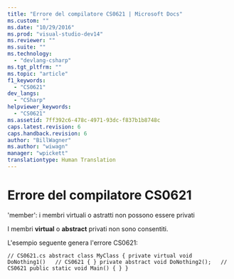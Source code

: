 ```yaml
---
title: "Errore del compilatore CS0621 | Microsoft Docs"
ms.custom: ""
ms.date: "10/29/2016"
ms.prod: "visual-studio-dev14"
ms.reviewer: ""
ms.suite: ""
ms.technology: 
  - "devlang-csharp"
ms.tgt_pltfrm: ""
ms.topic: "article"
f1_keywords: 
  - "CS0621"
dev_langs: 
  - "CSharp"
helpviewer_keywords: 
  - "CS0621"
ms.assetid: 7ff392c6-478c-4971-93dc-f837b1b8748c
caps.latest.revision: 6
caps.handback.revision: 6
author: "BillWagner"
ms.author: "wiwagn"
manager: "wpickett"
translationtype: Human Translation
---
```

# Errore del compilatore CS0621
'member': i membri virtuali o astratti non possono essere privati  
  
 I membri  **virtual** o **abstract** privati non sono consentiti.  
  
 L'esempio seguente genera l'errore CS0621:  
  
```  
// CS0621.cs abstract class MyClass { private virtual void DoNothing1()   // CS0621 { } private abstract void DoNothing2();   // CS0621 public static void Main() { } }  
```